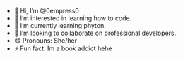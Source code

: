 - 👋 Hi, I’m @0empress0
- 👀 I’m interested in learning how to code.
- 🌱 I’m currently learning phyton.
- 💞️ I’m looking to collaborate on professional developers.
- 😄 Pronouns: She/her
- ⚡ Fun fact: Im a book addict hehe

<!---
0empress0/0empress0 is a ✨ special ✨ repository because its `README.md` (this file) appears on your GitHub profile.
You can click the Preview link to take a look at your changes.
--->
